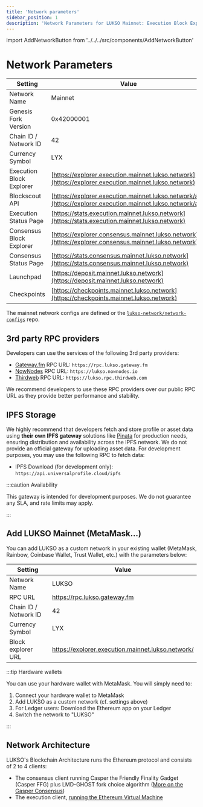 ```yaml
---
title: 'Network parameters'
sidebar_position: 1
description: 'Network Parameters for LUKSO Mainnet: Execution Block Explorer, RPC providers, Chain ID.'
---
```


import AddNetworkButton from '../../../src/components/AddNetworkButton'

# Network Parameters

| Setting                  | Value                                                                                                        |
| ------------------------ | ------------------------------------------------------------------------------------------------------------ |
| Network Name             | Mainnet                                                                                                      |
| Genesis Fork Version     | 0x42000001                                                                                                   |
| Chain ID / Network ID    | 42                                                                                                           |
| Currency Symbol          | LYX                                                                                                          |
| Execution Block Explorer | [https://explorer.execution.mainnet.lukso.network](https://explorer.execution.mainnet.lukso.network)         |
| Blockscout API           | [https://explorer.execution.mainnet.lukso.network/api](https://explorer.execution.mainnet.lukso.network/api) |
| Execution Status Page    | [https://stats.execution.mainnet.lukso.network](https://stats.execution.mainnet.lukso.network)               |
| Consensus Block Explorer | [https://explorer.consensus.mainnet.lukso.network](https://explorer.consensus.mainnet.lukso.network)         |
| Consensus Status Page    | [https://stats.consensus.mainnet.lukso.network](https://stats.consensus.mainnet.lukso.network)               |
| Launchpad                | [https://deposit.mainnet.lukso.network](https://deposit.mainnet.lukso.network)                               |
| Checkpoints              | [https://checkpoints.mainnet.lukso.network](https://checkpoints.mainnet.lukso.network)                       |

The mainnet network configs are defined or the [`lukso-network/network-configs`](https://github.com/lukso-network/network-configs/tree/main/mainnet/shared) repo.

## 3rd party RPC providers

Developers can use the services of the following 3rd party providers:

- [Gateway.fm](https://gateway.fm/) RPC URL: `https://rpc.lukso.gateway.fm`
- [NowNodes](https://nownodes.io/) RPC URL: `https://lukso.nownodes.io`
- [Thirdweb](https://thirdweb.com/) RPC URL: `https://lukso.rpc.thirdweb.com`

We recommend developers to use these RPC providers over our public RPC URL as they provide better performance and stability.

## IPFS Storage

We highly recommend that developers fetch and store profile or asset data using **their own IPFS gateway** solutions like [Pinata](https://www.pinata.cloud/) for production needs, ensuring distribution and availability across the IPFS network. We do not provide an official gateway for uploading asset data. For development purposes, you may use the following RPC to fetch data:

- IPFS Download (for development only): `https://api.universalprofile.cloud/ipfs`

:::caution Availability

This gateway is intended for development purposes. We do not guarantee any SLA, and rate limits may apply.

:::

## Add LUKSO Mainnet (MetaMask...)

<AddNetworkButton networkName="mainnet"/>

You can add LUKSO as a custom network in your existing wallet (MetaMask, Rainbow, Coinbase Wallet, Trust Wallet, etc.) with the parameters below:

| Setting               | Value                                             |
| --------------------- | ------------------------------------------------- |
| Network Name          | LUKSO                                             |
| RPC URL               | https://rpc.lukso.gateway.fm                      |
| Chain ID / Network ID | 42                                                |
| Currency Symbol       | LYX                                               |
| Block explorer URL    | https://explorer.execution.mainnet.lukso.network/ |

:::tip Hardware wallets

You can use your hardware wallet with MetaMask. You will simply need to:

1. Connect your hardware wallet to MetaMask
2. Add LUKSO as a custom network (cf. settings above)
3. For Ledger users: Download the Ethereum app on your Ledger
4. Switch the network to "LUKSO"

:::

## Network Architecture

LUKSO's Blockchain Architecture runs the Ethereum protocol and consists of 2 to 4 clients:

- The consensus client running Casper the Friendly Finality Gadget (Casper FFG) plus LMD-GHOST fork choice algorithm ([More on the Gasper Consensus](https://ethereum.org/en/developers/docs/consensus-mechanisms/pos/gasper/))
- The execution client, [running the Ethereum Virtual Machine](https://ethereum.org/en/developers/docs/ethereum-stack/)
